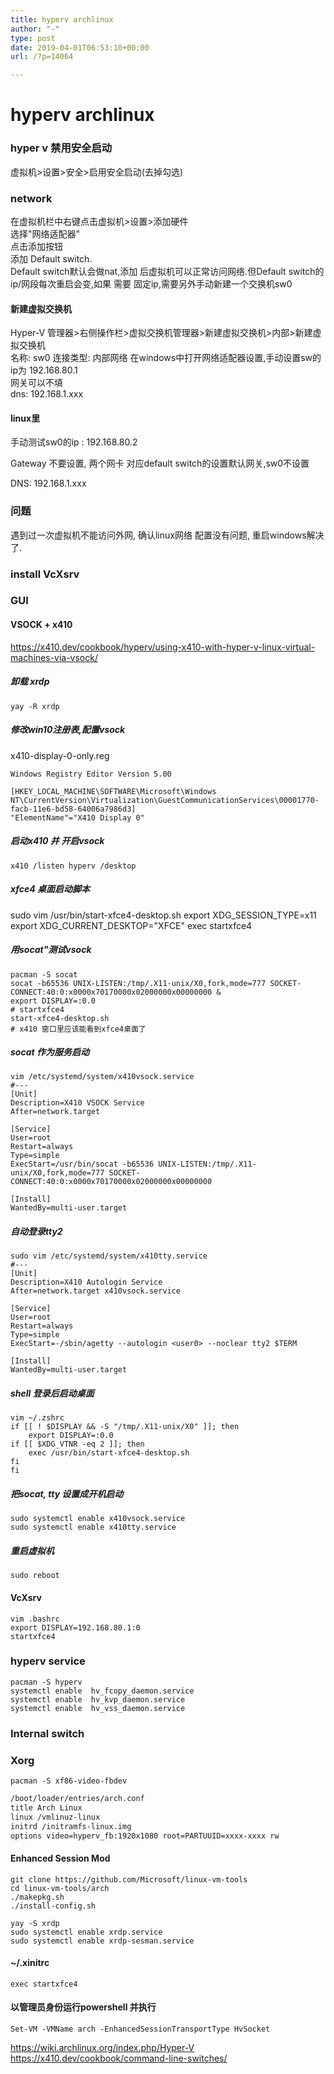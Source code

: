 ```yaml
---
title: hyperv archlinux
author: "-"
type: post
date: 2019-04-01T06:53:10+00:00
url: /?p=14064

---
```

# hyperv archlinux
### hyper v 禁用安全启动
虚拟机>设置>安全>启用安全启动(去掉勾选)
### network
在虚拟机栏中右键点击虚拟机>设置>添加硬件  
选择"网络适配器"  
点击添加按钮  
添加 Default switch.  
Default switch默认会做nat,添加 后虚拟机可以正常访问网络.但Default switch的ip/网段每次重启会变,如果 需要 固定ip,需要另外手动新建一个交换机sw0  
#### 新建虚拟交换机
Hyper-V 管理器>右侧操作栏>虚拟交换机管理器>新建虚拟交换机>内部>新建虚拟交换机   
名称: sw0
连接类型:  内部网络
在windows中打开网络适配器设置,手动设置sw的  
ip为 192.168.80.1  
网关可以不填  
dns: 192.168.1.xxx  

#### linux里

手动测试sw0的ip : 192.168.80.2
  
Gateway 不要设置, 两个网卡 对应default switch的设置默认网关,sw0不设置
  
DNS: 192.168.1.xxx

### 问题

遇到过一次虚拟机不能访问外网, 确认linux网络 配置没有问题, 重启windows解决了.

### install VcXsrv

### GUI
#### VSOCK + x410
https://x410.dev/cookbook/hyperv/using-x410-with-hyper-v-linux-virtual-machines-via-vsock/
##### 卸载 xrdp
    yay -R xrdp

##### 修改win10注册表,配置vsock
x410-display-0-only.reg

    Windows Registry Editor Version 5.00

    [HKEY_LOCAL_MACHINE\SOFTWARE\Microsoft\Windows NT\CurrentVersion\Virtualization\GuestCommunicationServices\00001770-facb-11e6-bd58-64006a7986d3]
    "ElementName"="X410 Display 0"


##### 启动x410 并 开启vsock

    x410 /listen hyperv /desktop

##### xfce4 桌面启动脚本 
sudo vim /usr/bin/start-xfce4-desktop.sh
export XDG_SESSION_TYPE=x11
export XDG_CURRENT_DESKTOP="XFCE"
exec startxfce4
##### 用socat"测试vsock

    pacman -S socat
    socat -b65536 UNIX-LISTEN:/tmp/.X11-unix/X0,fork,mode=777 SOCKET-CONNECT:40:0:x0000x70170000x02000000x00000000 &
    export DISPLAY=:0.0
    # startxfce4
    start-xfce4-desktop.sh
    # x410 窗口里应该能看到xfce4桌面了

##### socat 作为服务启动
    vim /etc/systemd/system/x410vsock.service
    #---
    [Unit]
    Description=X410 VSOCK Service
    After=network.target

    [Service]
    User=root
    Restart=always
    Type=simple
    ExecStart=/usr/bin/socat -b65536 UNIX-LISTEN:/tmp/.X11-unix/X0,fork,mode=777 SOCKET-CONNECT:40:0:x0000x70170000x02000000x00000000

    [Install]
    WantedBy=multi-user.target

##### 自动登录tty2
    sudo vim /etc/systemd/system/x410tty.service
    #---
    [Unit]
    Description=X410 Autologin Service
    After=network.target x410vsock.service

    [Service]
    User=root
    Restart=always
    Type=simple
    ExecStart=-/sbin/agetty --autologin <user0> --noclear tty2 $TERM

    [Install]
    WantedBy=multi-user.target

##### shell 登录后启动桌面
    vim ~/.zshrc
    if [[ ! $DISPLAY && -S "/tmp/.X11-unix/X0" ]]; then
        export DISPLAY=:0.0
    if [[ $XDG_VTNR -eq 2 ]]; then
        exec /usr/bin/start-xfce4-desktop.sh
    fi
    fi

##### 把socat, tty 设置成开机启动
    sudo systemctl enable x410vsock.service
    sudo systemctl enable x410tty.service

##### 重启虚拟机
    sudo reboot
    
####  VcXsrv
    vim .bashrc
    export DISPLAY=192.168.80.1:0
    startxfce4

### hyperv service
    pacman -S hyperv
    systemctl enable  hv_fcopy_daemon.service
    systemctl enable  hv_kvp_daemon.service
    systemctl enable  hv_vss_daemon.service

### Internal switch
  
### Xorg

    pacman -S xf86-video-fbdev

```bash
/boot/loader/entries/arch.conf
title Arch Linux
linux /vmlinuz-linux
initrd /initramfs-linux.img
options video=hyperv_fb:1920x1080 root=PARTUUID=xxxx-xxxx rw
```

#### Enhanced Session Mod

    git clone https://github.com/Microsoft/linux-vm-tools
    cd linux-vm-tools/arch
    ./makepkg.sh
    ./install-config.sh

    yay -S xrdp
    sudo systemctl enable xrdp.service 
    sudo systemctl enable xrdp-sesman.service

#### ~/.xinitrc
   
    exec startxfce4

#### 以管理员身份运行powershell 并执行
    Set-VM -VMName arch -EnhancedSessionTransportType HvSocket

https://wiki.archlinux.org/index.php/Hyper-V
https://x410.dev/cookbook/command-line-switches/
